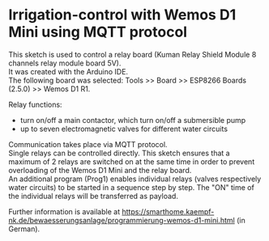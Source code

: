 # Irrigation-control with Wemos D1 Mini using MQTT protocol
This sketch is used to control a relay board (Kuman Relay Shield Module 8 channels relay module board 5V).<br>
It was created with the Arduino IDE.<br>
The following board was selected: Tools >> Board >> ESP8266 Boards (2.5.0) >> Wemos D1 R1.

Relay functions:
- turn on/off a main contactor, which turn on/off a submersible pump
- up to seven electromagnetic valves for different water circuits

Communication takes place via MQTT protocol.<br>
Single relays can be controlled directly. 
This sketch ensures that a maximum of 2 relays are switched on at the same time in order to prevent 
overloading of the Wemos D1 Mini and the relay board.<br>
An additional program (Prog1) enables individual relays (valves respectively water circuits) to be started 
in a sequence step by step. The "ON" time of the individual relays will be transferred as payload.

Further information is available at https://smarthome.kaempf-nk.de/bewaesserungsanlage/programmierung-wemos-d1-mini.html (in German).
